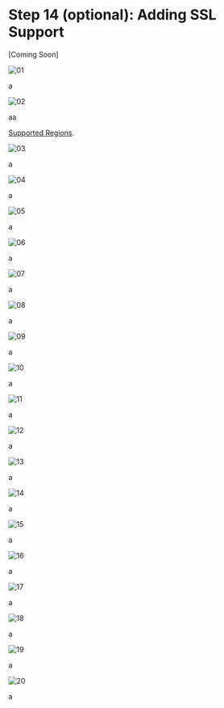 # Step 14 (optional): Adding SSL Support

[Coming Soon]

![01](./images/01.jpg)

a

![02](./images/02.jpg)

aa

[Supported Regions](https://docs.aws.amazon.com/acm/latest/userguide/acm-regions.html).

![03](./images/03.jpg)

a

![04](./images/04.jpg)

a

![05](./images/05.jpg)

a

![06](./images/06.jpg)

a

![07](./images/07.jpg)

a

![08](./images/08.jpg)

a

![09](./images/09.jpg)

a

![10](./images/10.jpg)

a

![11](./images/11.jpg)

a

![12](./images/12.jpg)

a

![13](./images/13.jpg)

a

![14](./images/14.jpg)

a

![15](./images/15.jpg)

a

![16](./images/16.jpg)

a

![17](./images/17.jpg)

a

![18](./images/18.jpg)

a

![19](./images/19.jpg)

a

![20](./images/20.jpg)

a